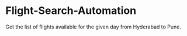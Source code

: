 # Flight-Search-Automation
Get the list of flights available for the given day from Hyderabad to Pune.
